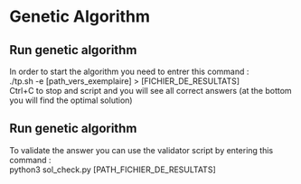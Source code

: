 # Genetic Algorithm

## Run genetic algorithm
 In order to start the algorithm you need to entrer this command : <br>
./tp.sh -e [path_vers_exemplaire] > [FICHIER_DE_RESULTATS]<br>
Ctrl+C to stop and script and you will see all correct answers (at the bottom you will find the optimal solution)

## Run genetic algorithm
To validate the answer you can use the validator script by entering this command : <br>
python3 sol_check.py [PATH_FICHIER_DE_RESULTATS]
